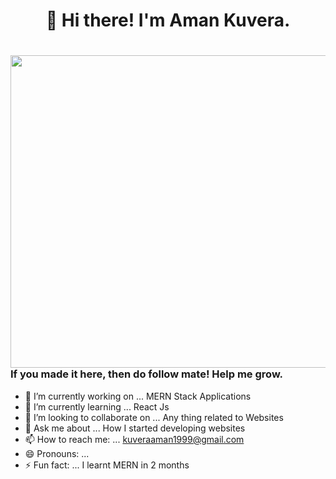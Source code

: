 <h1 align="center">👋 Hi there! I'm Aman Kuvera.<h1/>
<img align="right" src="https://drive.google.com/thumbnail?id=11QLOIv5mizC4XFUpBBddmiKemq4FHudJ" height="500" width="550">  

### If you made it here, then do follow mate! Help me grow. 

- 🔭 I’m currently working on ... MERN Stack Applications
- 🌱 I’m currently learning ... React Js
- 👯 I’m looking to collaborate on ... Any thing related to Websites
- 💬 Ask me about ... How I started developing websites
- 📫 How to reach me: ... kuveraaman1999@gmail.com
- 😄 Pronouns: ... 
- ⚡ Fun fact: ... I learnt MERN in 2 months

